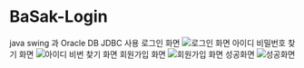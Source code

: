 # BaSak-Login
java swing 과 Oracle DB JDBC 사용
로그인 화면
![로그인 화면](https://github.com/BaSak0630/BaSak-Login/assets/75555609/87a220ae-c313-44da-9165-424323a455f3)
아이디 비밀번호 찾기 화면
![아이디 비번 찾기 화면](https://github.com/BaSak0630/BaSak-Login/assets/75555609/27e4bc07-e96e-4d49-be76-66ab030ec76d)
회원가입 화면
![회원가입 화면](https://github.com/BaSak0630/BaSak-Login/assets/75555609/f6f9af3e-f4bc-42c5-9551-52521e2446fa)
성공화면
![성공화면](https://github.com/BaSak0630/BaSak-Login/assets/75555609/ca6aa868-c0b9-4829-ac3d-c1b3f14f6518)
